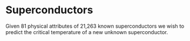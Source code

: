 # Superconductors
Given 81 physical attributes of 21,263 known superconductors we wish to predict the critical temperature of a new unknown superconductor.

